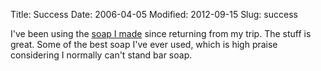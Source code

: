 Title: Success
Date: 2006-04-05
Modified: 2012-09-15
Slug: success

I've been using the <a href="http://www.pig-monkey.com/2006/02/18/today-we-make-soap/" >soap I made</a> since returning from my trip. The stuff is great. Some of the best soap I've ever used, which is high praise considering I normally can't stand bar soap.
